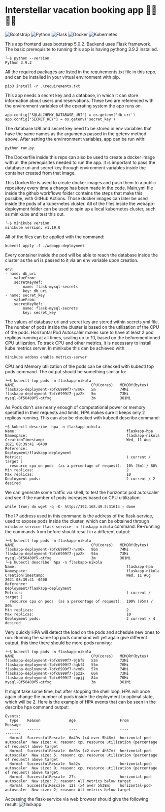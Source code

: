 # Interstellar vacation booking app 🌌🚀👩‍🚀
![Bootstrap](https://img.shields.io/badge/bootstrap-%23563D7C.svg?style=for-the-badge&logo=bootstrap&logoColor=white) ![Python](https://img.shields.io/badge/python-3670A0?style=for-the-badge&logo=python&logoColor=ffdd54) ![Flask](https://img.shields.io/badge/flask-%23000.svg?style=for-the-badge&logo=flask&logoColor=white)  ![Docker](https://img.shields.io/badge/docker-%230db7ed.svg?style=for-the-badge&logo=docker&logoColor=white) ![Kubernetes](https://img.shields.io/badge/kubernetes-%23326ce5.svg?style=for-the-badge&logo=kubernetes&logoColor=white) 

This app frontend uses bootstrap 5.0.2. Backend uses Flask framework.
The basic prerequisite to running this app is having pythong 3.9.2 installed.
```
└─$ python --version     
Python 3.9.2
```
All the required packages are listed in the requirements.txt file in this repo, and can be installed in your virtual environment with pip.
```
pip3 install -r .\requirements.txt
```
This app needs a secret key and a database, in which it can store information about users and reservations. These two are referenced with the environment variables of the operating system the app runs on.
```
app.config["SQLALCHEMY_DATABASE_URI"] = os.getenv('db_uri')
app.config["SECRET_KEY"] = os.getenv('secret_key')
```
The database URI and secret key need to be stored in env variables that have the same names as the arguments passed in the getenv method above. After setting the envinronment variables, app can be run with:
```
python run.py
```
The Dockerfile inside this repo can also be used to create a docker image with all the prerequisites needed to run the app. It is important to pass the database uri and secret key through environment variables inside the container created from that image.

This Dockerfile is used to create docker images and push them to a public repository every time a change has been made in the code. Main.yml file inside the github workflows folder contains the steps that make this possible, with GitHub Actions. Those docker images can later be used inside the pods of a kubernetes cluster. All of the files inside the webapp-deployment folder can be used to spin up a local kubernetes cluster, such as minikube and test this out.
```
└─$ minikube version                                 
minikube version: v1.19.0
```
All of the files can be applied with the command:
```
kubectl apply -f ./webapp-deployment
```
Every container inside the pod will be able to reach the database inside the cluster as the uri is passed to it via an env variable upon creation.
```
env:
- name: db_uri
    valueFrom:
    secretKeyRef:
        name: flask-mysql-secrets
        key: db_uri
- name: secret_key
    valueFrom:
    secretKeyRef:
        name: flask-mysql-secrets
        key: secret_key
```
The values of database uri and secret key are stored within secrets.yml file.
The number of pods inside the cluster is based on the utilization of the CPU of the pods. Horizontal Pod Autoscaler makes sure to have at least 2 pod replicas running at all times, scaling up to 10, based on the beforementioned CPU utilization.
To track CPU and other metrics, it is necessary to install kube metrics server. In minikube this can be achieved with:
```
minikube addons enable metrics-server
```
CPU and Memory utilization of the pods can be checked with kubectl top pods command. The output should be something similar to:
```
└─$ kubectl top pods -n flaskapp-nikola
NAME                                   CPU(cores)   MEMORY(bytes)   
flaskapp-deployment-7bfc6999f7-hvm6k   5m           74Mi            
flaskapp-deployment-7bfc6999f7-jpz2k   5m           73Mi            
mysql-8f56489f5-qtfxg                  3m           381Mi   
```
As Pods don't use nearly enough of computational power or memory specified in their requests and limits, HPA makes sure it keeps only 2 replicas running.
This can also be checked with kubectl describe command:
```
─$ kubectl describe  hpa -n flaskapp-nikola
Name:                                                  flaskapp-hpa
Namespace:                                             flaskapp-nikola
CreationTimestamp:                                     Wed, 11 Aug 2021 08:39:41 -0400
Reference:                                             Deployment/flaskapp-deployment
Metrics:                                               ( current / target )
  resource cpu on pods  (as a percentage of request):  10% (5m) / 80%
Min replicas:                                          2
Max replicas:                                          10
Deployment pods:                                       2 current / 2 desired
```
We can generate some traffic via shell, to test the horizontal pod autoscaler and see if the number of pods increases based on CPU ultilization:
```
while true; do wget -q -O- http://192.168.49.2:31614 ; done 
```
The IP address used in this command is the address of the flask-service, used to expose pods inside the cluster, which can be obtained through `minikube service flask-service -n flaskapp-nikola` command. Re-running the commands from before should result in a different output:
```
└─$ kubectl top pods -n flaskapp-nikola     
NAME                                   CPU(cores)   MEMORY(bytes)   
flaskapp-deployment-7bfc6999f7-hvm6k   96m          74Mi            
flaskapp-deployment-7bfc6999f7-jpz2k   94m          73Mi            
mysql-8f56489f5-qtfxg                  3m           381Mi   
└─$ kubectl describe  hpa -n flaskapp-nikola
Name:                                                  flaskapp-hpa
Namespace:                                             flaskapp-nikola
CreationTimestamp:                                     Wed, 11 Aug 2021 08:39:41 -0400
Reference:                                             Deployment/flaskapp-deployment
Metrics:                                               ( current / target )
  resource cpu on pods  (as a percentage of request):  190% (95m) / 80%
Min replicas:                                          2
Max replicas:                                          10
Deployment pods:                                       2 current / 4 desired
```
Very quickly HPA will detect the load on the pods and schedule new ones to run. Running the same top pods command will yet again give different output, this time there should be more pods running:
```
└─$ kubectl top pods -n flaskapp-nikola
NAME                                   CPU(cores)   MEMORY(bytes)   
flaskapp-deployment-7bfc6999f7-9jbf8   53m          72Mi            
flaskapp-deployment-7bfc6999f7-hqkf4   55m          70Mi            
flaskapp-deployment-7bfc6999f7-hvm6k   57m          74Mi            
flaskapp-deployment-7bfc6999f7-jpz2k   66m          73Mi            
flaskapp-deployment-7bfc6999f7-zppjj   84m          70Mi            
mysql-8f56489f5-qtfxg                  3m           381Mi   
```
It might take some time, but after stopping the shell loop, HPA will once again change the number of pods inside the deployment to optimal state, which will be 2. Here is the example of HPA events that can be seen in the describe hpa command output:
```
Events:
  Type    Reason             Age                    From                       Message
  ----    ------             ----                   ----                       -------
  Normal  SuccessfulRescale  6m49s (x4 over 5h46m)  horizontal-pod-autoscaler  New size: 4; reason: cpu resource utilization (percentage of request) above target
  Normal  SuccessfulRescale  6m33s (x2 over 4h57m)  horizontal-pod-autoscaler  New size: 5; reason: cpu resource utilization (percentage of request) above target
  Normal  SuccessfulRescale  5m32s                  horizontal-pod-autoscaler  New size: 9; reason: cpu resource utilization (percentage of request) above target
  Normal  SuccessfulRescale  27s                    horizontal-pod-autoscaler  New size: 7; reason: All metrics below target
  Normal  SuccessfulRescale  12s (x4 over 5h38m)    horizontal-pod-autoscaler  New size: 2; reason: All metrics below target
```
Accessing the flask-service via web browser should give the following result:
![flaskapp](https://user-images.githubusercontent.com/81910142/129585520-7caba96d-1bec-4b85-aa22-63bf6a4f42bb.PNG)